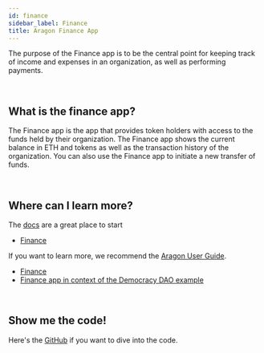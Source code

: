 ```yaml
---
id: finance
sidebar_label: Finance 
title: Aragon Finance App 
---
```


The purpose of the Finance app is to be the central point for keeping track of income and expenses in an organization, as well as performing payments.

<br>

## What is the finance app?

The Finance app is the app that provides token holders with access to the funds held by their organization. The Finance app shows the current balance in ETH and tokens as well as the transaction history of the organization. You can also use the Finance app to initiate a new transfer of funds.

<br>

## Where can I learn more?

The [docs](https://wiki.aragon.org/dev/apps/) are a great place to start
- [Finance](https://wiki.aragon.org/dev/apps/finance/)

If you want to learn more, we recommend the [Aragon User Guide](https://wiki.aragon.org/tutorials/Aragon_User_Guide/).
- [Finance](https://wiki.aragon.org/tutorials/Aragon_User_Guide/#34-finance)
- [Finance app in context of the Democracy DAO example](https://wiki.aragon.org/tutorials/Aragon_User_Guide/#225-finance-app)

<br>

## Show me the code!

Here's the [GitHub](https://github.com/aragon/aragon-apps/blob/master/apps/finance) if you want to dive into the code.

<br>


